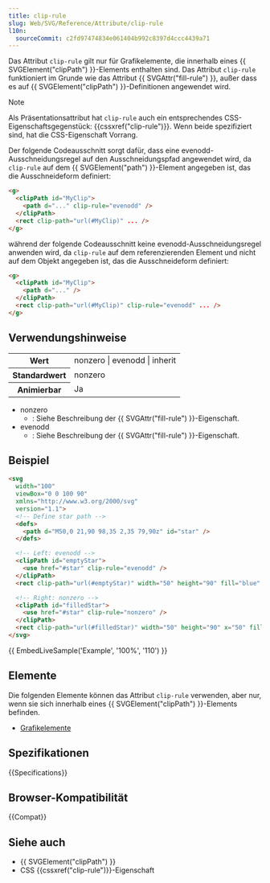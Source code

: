 ```yaml
---
title: clip-rule
slug: Web/SVG/Reference/Attribute/clip-rule
l10n:
  sourceCommit: c2fd97474834e061404b992c8397d4ccc4439a71
---
```


Das Attribut `clip-rule` gilt nur für Grafikelemente, die innerhalb eines {{ SVGElement("clipPath") }}-Elements enthalten sind. Das Attribut `clip-rule` funktioniert im Grunde wie das Attribut {{ SVGAttr("fill-rule") }}, außer dass es auf {{ SVGElement("clipPath") }}-Definitionen angewendet wird.

> [!NOTE]
> Als Präsentationsattribut hat `clip-rule` auch ein entsprechendes CSS-Eigenschaftsgegenstück: {{cssxref("clip-rule")}}. Wenn beide spezifiziert sind, hat die CSS-Eigenschaft Vorrang.

Der folgende Codeausschnitt sorgt dafür, dass eine evenodd-Ausschneidungsregel auf den Ausschneidungspfad angewendet wird, da `clip-rule` auf dem {{ SVGElement("path") }}-Element angegeben ist, das die Ausschneideform definiert:

```html
<g>
  <clipPath id="MyClip">
    <path d="..." clip-rule="evenodd" />
  </clipPath>
  <rect clip-path="url(#MyClip)" ... />
</g>
```

während der folgende Codeausschnitt keine evenodd-Ausschneidungsregel anwenden wird, da `clip-rule` auf dem referenzierenden Element und nicht auf dem Objekt angegeben ist, das die Ausschneideform definiert:

```html
<g>
  <clipPath id="MyClip">
    <path d="..." />
  </clipPath>
  <rect clip-path="url(#MyClip)" clip-rule="evenodd" ... />
</g>
```

## Verwendungshinweise

<table class="properties">
  <tbody>
    <tr>
      <th scope="row">Wert</th>
      <td>nonzero | evenodd | inherit</td>
    </tr>
    <tr>
      <th scope="row">Standardwert</th>
      <td>nonzero</td>
    </tr>
    <tr>
      <th scope="row">Animierbar</th>
      <td>Ja</td>
    </tr>
  </tbody>
</table>

- nonzero
  - : Siehe Beschreibung der {{ SVGAttr("fill-rule") }}-Eigenschaft.
- evenodd
  - : Siehe Beschreibung der {{ SVGAttr("fill-rule") }}-Eigenschaft.

## Beispiel

```html
<svg
  width="100"
  viewBox="0 0 100 90"
  xmlns="http://www.w3.org/2000/svg"
  version="1.1">
  <!-- Define star path -->
  <defs>
    <path d="M50,0 21,90 98,35 2,35 79,90z" id="star" />
  </defs>

  <!-- Left: evenodd -->
  <clipPath id="emptyStar">
    <use href="#star" clip-rule="evenodd" />
  </clipPath>
  <rect clip-path="url(#emptyStar)" width="50" height="90" fill="blue" />

  <!-- Right: nonzero -->
  <clipPath id="filledStar">
    <use href="#star" clip-rule="nonzero" />
  </clipPath>
  <rect clip-path="url(#filledStar)" width="50" height="90" x="50" fill="red" />
</svg>
```

{{ EmbedLiveSample('Example', '100%', '110') }}

## Elemente

Die folgenden Elemente können das Attribut `clip-rule` verwenden, aber nur, wenn sie sich innerhalb eines {{ SVGElement("clipPath") }}-Elements befinden.

- [Grafikelemente](/de/docs/Web/SVG/Reference/Element#graphics_elements)

## Spezifikationen

{{Specifications}}

## Browser-Kompatibilität

{{Compat}}

## Siehe auch

- {{ SVGElement("clipPath") }}
- CSS {{cssxref("clip-rule")}}-Eigenschaft
